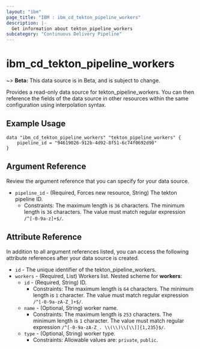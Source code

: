 ```yaml
---
layout: "ibm"
page_title: "IBM : ibm_cd_tekton_pipeline_workers"
description: |-
  Get information about tekton_pipeline_workers
subcategory: "Continuous Delivery Pipeline"
---
```


# ibm_cd_tekton_pipeline_workers

~> **Beta:** This data source is in Beta, and is subject to change.

Provides a read-only data source for tekton_pipeline_workers. You can then reference the fields of the data source in other resources within the same configuration using interpolation syntax.

## Example Usage

```hcl
data "ibm_cd_tekton_pipeline_workers" "tekton_pipeline_workers" {
	pipeline_id = "94619026-912b-4d92-8f51-6c74f0692d90"
}
```

## Argument Reference

Review the argument reference that you can specify for your data source.

* `pipeline_id` - (Required, Forces new resource, String) The tekton pipeline ID.
  * Constraints: The maximum length is `36` characters. The minimum length is `36` characters. The value must match regular expression `/^[-0-9a-z]+$/`.

## Attribute Reference

In addition to all argument references listed, you can access the following attribute references after your data source is created.

* `id` - The unique identifier of the tekton_pipeline_workers.
* `workers` - (Required, List) Workers list.
Nested scheme for **workers**:
	* `id` - (Required, String) ID.
	  * Constraints: The maximum length is `64` characters. The minimum length is `1` character. The value must match regular expression `/^[-0-9a-zA-Z_]+$/`.
	* `name` - (Optional, String) worker name.
	  * Constraints: The maximum length is `253` characters. The minimum length is `1` character. The value must match regular expression `/^[-0-9a-zA-Z_. \\(\\)\\[\\]]{1,235}$/`.
	* `type` - (Optional, String) worker type.
	  * Constraints: Allowable values are: `private`, `public`.

